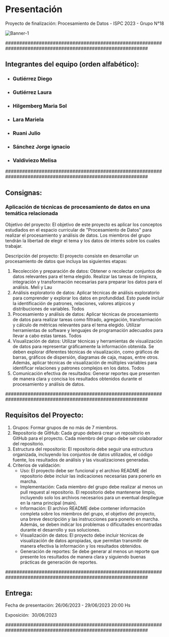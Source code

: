 # Presentación
Proyecto de finalización: Procesamiento de Datos - ISPC 2023 - Grupo N°18

![Banner-1](https://github.com/Diego-wert89/GrupoN18-PD/assets/112911957/b110a539-18f1-4bd2-b3f1-6ec102fe6112)


###########################################################################################################

## Integrantes del equipo (orden alfabético):

- ### Gutiérrez Diego

- ### Gutiérrez Laura

- ### Hilgemberg Maria Sol

- ### Lara Mariela

- ### Ruani Julio

- ### Sánchez Jorge ignacio

- ### Valdiviezo Melisa

###########################################################################################################

## Consignas:

### **Aplicación de técnicas de procesamiento de datos en una temática relacionada**

Objetivo del proyecto: El objetivo de este proyecto es aplicar los conceptos estudiados en el espacio curricular de "Procesamiento de Datos" para realizar el procesamiento y análisis de datos. Los miembros del grupo tendrán la libertad de elegir el tema y los datos de interés sobre los cuales trabajar.

Descripción del proyecto: El proyecto consiste en desarrollar un procesamiento de datos que incluya las siguientes etapas:

1. Recolección y preparación de datos: Obtener o recolectar conjuntos de datos relevantes para el tema elegido. Realizar las tareas de limpieza, integración y transformación necesarias para preparar los datos para el análisis. Meli y Lau
2. Análisis exploratorio de datos: Aplicar técnicas de análisis exploratorio para comprender y explorar los datos en profundidad. Esto puede incluir la identificación de patrones, relaciones, valores atípicos y distribuciones de variables. Todos
3. Procesamiento y análisis de datos: Aplicar técnicas de procesamiento de datos para realizar tareas como filtrado, agregación, transformación y cálculo de métricas relevantes para el tema elegido. Utilizar herramientas de software y lenguajes de programación adecuados para llevar a cabo estas tareas. Todos
4. Visualización de datos: Utilizar técnicas y herramientas de visualización de datos para representar gráficamente la información obtenida. Se deben explorar diferentes técnicas de visualización, como gráficos de barras, gráficos de dispersión, diagramas de caja, mapas, entre otros. Además, aplicar técnicas de visualización de múltiples variables para identificar relaciones y patrones complejos en los datos. Todos
5. Comunicación efectiva de resultados: Generar reportes que presenten de manera clara y concisa los resultados obtenidos durante el procesamiento y análisis de datos.

###########################################################################################################

## Requisitos del Proyecto:

1. Grupos: Formar grupos de no más de 7 miembros.
2. Repositorio de GitHub: Cada grupo deberá crear un repositorio en GitHub para el proyecto. Cada miembro del grupo debe ser colaborador del repositorio.
3. Estructura del repositorio: El repositorio debe seguir una estructura organizada, incluyendo los conjuntos de datos utilizados, el código fuente, los resultados de análisis y las visualizaciones generadas.
4. Criterios de validación:
    - Uso: El proyecto debe ser funcional y el archivo README del repositorio debe incluir las indicaciones necesarias para ponerlo en marcha.
    - Implementación: Cada miembro del grupo debe realizar al menos un pull request al repositorio. El repositorio debe mantenerse limpio, incluyendo solo los archivos necesarios para un eventual despliegue en la rama principal (main).
    - Información: El archivo README debe contener información completa sobre los miembros del grupo, el objetivo del proyecto, una breve descripción y las instrucciones para ponerlo en marcha. Además, se deben indicar los problemas o dificultades encontradas durante el desarrollo y sus soluciones.
    - Visualización de datos: El proyecto debe incluir técnicas de visualización de datos apropiadas, que permitan transmitir de manera efectiva la información y los resultados obtenidos.
    - Generación de reportes: Se debe generar al menos un reporte que presente los resultados de manera clara y siguiendo buenas prácticas de generación de reportes.

###########################################################################################################

## Entrega:

Fecha de presentación: 26/06/2023 - 29/06/2023 20:00 Hs

Exposición:  30/06/2023

###########################################################################################################
